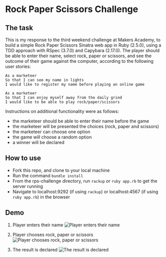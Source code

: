 Rock Paper Scissors Challenge
=================


The task
---------

This is my response to the third weekend challenge at Makers Academy, to build a simple Rock Paper Scissors Sinatra web app in Ruby (2.5.0), using a TDD approach with RSpec (3.7.0) and Capybara (2.17.0). The player should be able to enter their name, select rock, paper or scissors, and see the outcome of their game against the computer, according to the following user stories:

```
As a marketeer
So that I can see my name in lights
I would like to register my name before playing an online game

As a marketeer
So that I can enjoy myself away from the daily grind
I would like to be able to play rock/paper/scissors
```

Instructions on additional functionality were as follows:

- the marketeer should be able to enter their name before the game
- the marketeer will be presented the choices (rock, paper and scissors)
- the marketeer can choose one option
- the game will choose a random option
- a winner will be declared


How to use
---------
* Fork this repo, and clone to your local machine
* Run the command `bundle install`
* From the rps-challenge directory, run `rackup` or `ruby app.rb` to get the server running
* Navigate to localhost:9292 (if using `rackup`) or localhost:4567 (if using `ruby app.rb`) in the browser


Demo
---------
1. Player enters their name
![Player enters their name](https://github.com/simone-smith/rps-challenge/blob/master/screenshots/:index.png)


2. Player chooses rock, paper or scissors
![Player chooses rock, paper or scissors](https://github.com/simone-smith/rps-challenge/blob/master/screenshots/:play.png)

3. The result is declared
![The result is declared](https://github.com/simone-smith/rps-challenge/blob/master/screenshots/:result.png)
